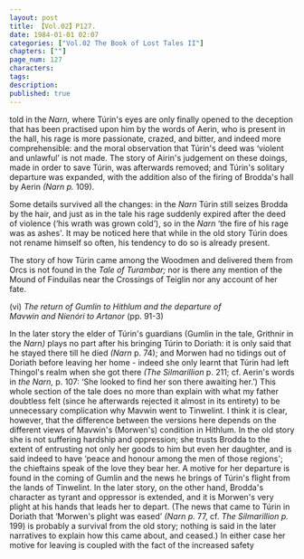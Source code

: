 ```yaml
---
layout: post
title: 【Vol.02】P127.
date: 1984-01-01 02:07
categories: ["Vol.02 The Book of Lost Tales II"]
chapters: [""]
page_num: 127
characters: 
tags: 
description: 
published: true
---
```


<p style="text-indent: 0;">
told in the <I>Narn, </I>where Túrin's eyes are only finally opened to the deception that has been practised upon him by the words of Aerin, who is present in the hall, his rage is more passionate, crazed, and bitter, and indeed more comprehensible: and the moral observation that Túrin's deed was ‘violent and unlawful’ is not made. The story of Airin's judgement on these doings, made in order to save Túrin, was afterwards removed; and Túrin's solitary departure was expanded, with the addition also of the firing of Brodda's hall by Aerin <I>(Narn p. </I>109).
</p>

Some details survived all the changes: in the <I>Narn </I>Túrin still seizes Brodda by the hair, and just as in the tale his rage suddenly expired after the deed of violence (‘his wrath was grown cold’), so in the <I>Narn </I>‘the fire of his rage was as ashes'. It may be noticed here that while in the old story Túrin does not rename himself so often, his tendency to do so is already present.

The story of how Túrin came among the Woodmen and delivered them from Orcs is not found in the <I>Tale of Turambar; </I>nor is there any mention of the Mound of Finduilas near the Crossings of Teiglin nor any account of her fate.

(vi)     <I>The return of Gumlin to Hithlum and the departure of<BR>Mavwin and Nienóri to Artanor </I>(pp. 91-3)

In the later story the elder of Túrin's guardians (Gumlin in the tale, Grithnir in the <I>Narn) </I>plays no part after his bringing Túrin to Doriath: it is only said that he stayed there till he died <I>(Narn </I>p. 74); and Morwen had no tidings out of Doriath before leaving her home - indeed she only learnt that Túrin had left Thingol's realm when she got there <I>(The Silmarillion </I>p. 211; cf. Aerin's words in <I>the Narn, </I>p. 107: ‘She looked to find her son there awaiting her.’) This whole section of the tale does no more than explain with what my father doubtless felt (since he afterwards rejected it almost in its entirety) to be unnecessary complication why Mavwin went to Tinwelint. I think it is clear, however, that the difference between the versions here depends on the different views of Mavwin's (Morwen's) condition in Hithlum. In the old story she is not suffering hardship and oppression; she trusts Brodda to the extent of entrusting not only her goods to him but even her daughter, and is said indeed to have ‘peace and honour among the men of those regions'; the chieftains speak of the love they bear her. A motive for her departure is found in the coming of Gumlin and the news he brings of Túrin's flight from the lands of Tinwelint. In the later story, on the other hand, Brodda's character as tyrant and oppressor is extended, and it is Morwen's very plight at his hands that leads her to depart. (The news that came to Túrin in Doriath that ‘Morwen's plight was eased’ <I>(Narn p. </I>77, cf. <I>The Silmarillion p. </I>199) is probably a survival from the old story; nothing is said in the later narratives to explain how this came about, and ceased.) In either case her motive for leaving is coupled with the fact of the increased safety

